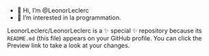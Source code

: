 - 👋 Hi, I’m @LeonorLeclerc
- 👀 I’m interested in  la programmation.

LeonorLeclerc/LeonorLeclerc is a ✨ special ✨ repository because its `README.md` (this file) appears on your GitHub profile.
You can click the Preview link to take a look at your changes.
